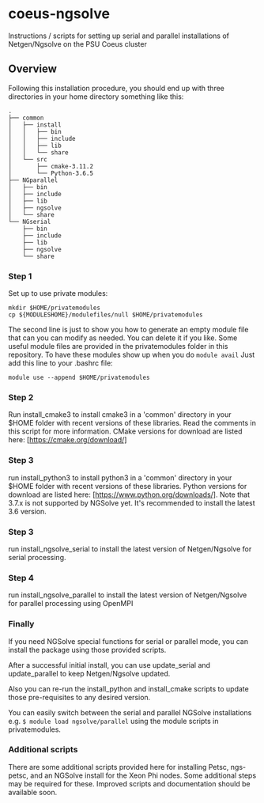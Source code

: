 # coeus-ngsolve
Instructions / scripts for setting up serial and parallel installations of Netgen/Ngsolve on the PSU Coeus cluster

## Overview
Following this installation procedure, you should end up with three
directories in your home directory something like this:

```
.
├── common
│   ├── install
│   │   ├── bin
│   │   ├── include
│   │   ├── lib
│   │   └── share
│   └── src
│       ├── cmake-3.11.2
│       └── Python-3.6.5
├── NGparallel
│   ├── bin
│   ├── include
│   ├── lib
│   ├── ngsolve
│   └── share
└── NGserial
    ├── bin
    ├── include
    ├── lib
    ├── ngsolve
    └── share
```

### Step 1

Set up to use private modules:

```
mkdir $HOME/privatemodules
cp ${MODULESHOME}/modulefiles/null $HOME/privatemodules
```
The second line is just to show you how to generate an empty module file 
that can you can modify as needed. You can delete it if you like.  Some 
useful module files are provided in the privatemodules folder in this
repository.  To have these modules show up when you do `module avail`
Just add this line to your .bashrc file:

`module use --append $HOME/privatemodules`

### Step 2
Run install_cmake3 to install cmake3 in a 'common' directory 
in your $HOME folder with recent versions of these libraries.
Read the comments in this script for more information.
CMake versions for download are listed here: 
[https://cmake.org/download/]

### Step 3
run install_python3 to install python3 in a 'common' directory 
in your $HOME folder with recent versions of these libraries.
Python versions for download are listed here:
[https://www.python.org/downloads/].  Note that 3.7.x is not supported
by NGSolve yet.  It's recommended to install the latest 3.6 version.

### Step 3
run install_ngsolve_serial to install the latest version of
Netgen/Ngsolve for serial processing.

### Step 4
run install_ngsolve_parallel to install the latest version of
Netgen/Ngsolve for parallel processing using OpenMPI

### Finally
If you need NGSolve special functions for serial or parallel mode, 
you can install the package using those provided scripts.

After a successful initial install, you can use update_serial and 
update_parallel to keep Netgen/Ngsolve updated.

Also you can re-run the install_python and install_cmake scripts to update
those pre-requisites to any desired version.

You can easily switch between the serial and parallel NGSolve installations
e.g. `$ module load ngsolve/parallel` using the module scripts in
privatemodules.

### Additional scripts
There are some additional scripts provided here for installing Petsc, 
ngs-petsc, and an NGSolve install for the Xeon Phi nodes.  Some additional
steps may be required for these.  Improved scripts and documentation
should be available soon.

